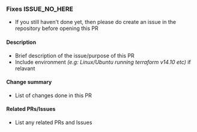 ### Fixes ISSUE_NO_HERE
- If you still haven't done yet, then please do create an issue in the repository before opening this PR

#### Description
- Brief description of the issue/purpose of this PR
- Include environment _(e.g: Linux/Ubuntu running terraform v14.10 etc)_ if relavant

#### Change summary
- List of changes done in this PR

#### Related PRs/Issues
- List any related PRs and Issues

